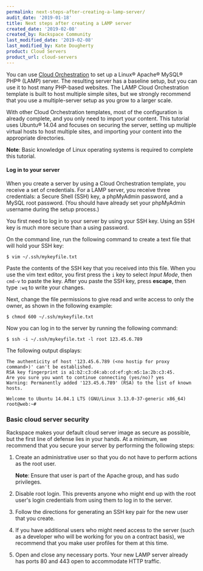 ```yaml
---
permalink: next-steps-after-creating-a-lamp-server/
audit_date: '2019-01-18'
title: Next steps after creating a LAMP server
created_date: '2019-02-08'
created_by: Rackspace Community
last_modified_date: '2019-02-08'
last_modified_by: Kate Dougherty
product: Cloud Servers
product_url: cloud-servers
---
```

You can use [Cloud
Orchestration](/how-to/quick-set-up-with-rackspace-cloud-orchestration/) to
set up a Linux&reg; Apache&reg; MySQL&reg; PHP&reg; (LAMP) server. The
resulting server has a baseline setup, but you can use it to host many 
PHP-based websites. The LAMP Cloud Orchestration template is built to host
multiple simple sites, but we strongly recommend that you use a 
multiple-server setup as you grow to a larger scale.

With other Cloud Orchestration templates, most of the configuration is already
complete, and you only need to import your content. This tutorial uses
Ubuntu&reg; 14.04 and focuses on securing the server, setting up multiple
virtual hosts to host multiple sites, and importing your content into the
appropriate directories.

**Note**: Basic knowledge of Linux operating systems is required to complete
this tutorial.

#### Log in to your server

When you create a server by using a Cloud Orchestration template, you receive
a set of credentials. For a LAMP server, you receive three credentials: a
Secure Shell (SSH) key, a phpMyAdmin password, and a MySQL root password. (You
should have already set your phpMyAdmin username during the setup process.)

You first need to log in to your server by using your SSH key. Using an SSH
key is much more secure than a using password.

On the command line, run the following command to create a text file that
will hold your SSH key:

    $ vim ~/.ssh/mykeyfile.txt

Paste the contents of the SSH key that you received into this file. When you
use the vim text editor, you first press the `i` key to select _Input Mode_,
then `cmd-v` to paste the key. After you paste the SSH key, press **escape**,
then type `:wq` to write your changes.

Next, change the file permissions to give read and write access to only the
owner, as shown in the following example:

    $ chmod 600 ~/.ssh/mykeyfile.txt

Now you can log in to the server by running the following command:

    $ ssh -i ~/.ssh/mykeyfile.txt -l root 123.45.6.789

The following output displays:

    The authenticity of host '123.45.6.789 (<no hostip for proxy command>)' can't be established.
    RSA key fingerprint is a1:b2:c3:d4:ab:cd:ef:gh:m5:1a:2b:c3:45.
    Are you sure you want to continue connecting (yes/no)? yes
    Warning: Permanently added '123.45.6.789' (RSA) to the list of known hosts.

    Welcome to Ubuntu 14.04.1 LTS (GNU/Linux 3.13.0-37-generic x86_64)
    root@web:~#

### Basic cloud server security

Rackspace makes your default cloud server image as secure as possible, but the
first line of defense lies in your hands. At a minimum, we recommend that you
secure your server by performing the following steps:

1. Create an administrative user so that you do not have to perform actions
   as the root user.

   **Note**: Ensure that user is part of the Apache group, and has sudo
   privileges.

2. Disable root login. This prevents anyone who might end up with the root
   user's login credentials from using them to log in to the server.
3. Follow the directions for generating an SSH key pair for the new user that
   you create.
4. If you have additional users who might need access to the server (such as a
   developer who will be working for you on a contract basis), we recommend
   that you make user profiles for them at this time.
5. Open and close any necessary ports. Your new LAMP server already has ports
   80 and 443 open to accommodate HTTP traffic.
